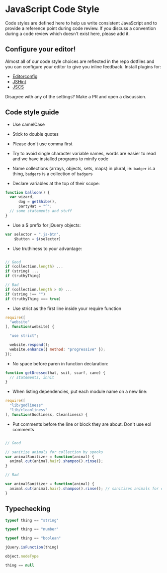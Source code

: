# JavaScript Code Style

Code styles are defined here to help us write consistent JavaScript and to provide a reference point during code review. If you discuss a convention during a code review which doesn't exist here, please add it.

## Configure your editor!

Almost all of our code style choices are reflected in the repo dotfiles and you can configure your editor to give you inline feedback. Install plugins for:

- [Editorconfig](http://editorconfig.org/)
- [JSHint](http://www.jshint.com/install/)
- [JSCS](https://www.npmjs.org/package/jscs)

Disagree with any of the settings? Make a PR and open a discussion.


## Code style guide

* Use camelCase

* Stick to double quotes

* Please don't use comma first

* Try to avoid single character variable names, words are easier to read and we have installed programs to minify code

* Name collections (arrays, objects, sets, maps) in plural, ie: `badger` is a thing, `badgers` is a collection of `badger`s

* Declare variables at the top of their scope:

```javascript
function balloon() {
  var wizard,
      dog = getShibe(),
      partyHat = "^";
  // some statements and stuff
}
```

* Use a $ prefix for jQuery objects:

```javascript
var selector = ".js-btn",
    $button = $(selector)
```


* Use truthiness to your advantage:

```javascript

// Good
if (collection.length) ...
if (string) ...
if (truthyThing)

// Bad
if (collection.length > 0) ...
if (string !== "")
if (truthyThing === true)
```

* Use strict as the first line inside your require function

```javascript
require([
  "website"
], function(website) {

  "use strict";

  website.respond();
  website.enhance({ method: "progressive" });
});
```

* No space before paren in function declaration:

```javascript
function getDressed(hat, suit, scarf, cane) {
  // statements, innit
}
```

* When listing dependencies, put each module name on a new line:

```javascript
require([
  "lib/godliness"
  "lib/cleanliness"
], function(Godliness, Cleanliness) {
```

* Put comments before the line or block they are about. Don't use eol comments

```javascript

// Good

// sanitize animals for collection by spooks
var animalSanitizer = function(animal) {
  animal.cut(animal.hair).shampoo().rinse();
}

// Bad

var animalSanitizer = function(animal) {
  animal.cut(animal.hair).shampoo().rinse(); // sanitizes animals for collection by spooks
}
```

## Typechecking


```javascript
typeof thing == "string"

typeof thing == "number"

typeof thing == "boolean"

jQuery.isFunction(thing)

object.nodeType

thing == null
```
